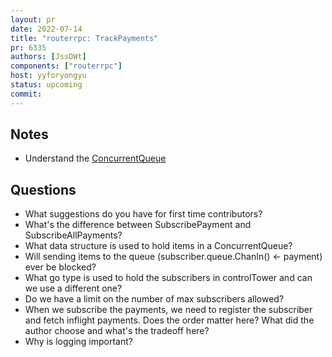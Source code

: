 ```yaml
---
layout: pr
date: 2022-07-14
title: "routerrpc: TrackPayments"
pr: 6335
authors: [JssDWt]
components: ["routerrpc"]
host: yyforyongyu
status: upcoming
commit:
---
```


## Notes

* Understand the [ConcurrentQueue](https://github.com/lightningnetwork/lnd/blob/master/queue/queue.go)

## Questions

* What suggestions do you have for first time contributors?
* What's the difference between SubscribePayment and SubscribeAllPayments?
* What data structure is used to hold items in a ConcurrentQueue?
* Will sending items to the queue (subscriber.queue.ChanIn() <- payment) ever be blocked?
* What go type is used to hold the subscribers in controlTower and can we use a different one?
* Do we have a limit on the number of max subscribers allowed?
* When we subscribe the payments, we need to register the subscriber and fetch inflight payments. Does the order matter here? What did the author choose and what's the tradeoff here?
* Why is logging important?